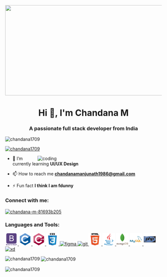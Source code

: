 <img align ="center" width="900" height="290" src="https://www.canva.com/design/DAExYbRzVwM/qd3ziulCEOW-8N4MwhHuAA/view?utm_content=DAExYbRzVwM&utm_campaign=designshare&utm_medium=link&utm_source=publishsharelink"/>
<h1 align="center">Hi 👋, I'm Chandana M </h1>
<h3 align="center">A passionate full stack developer from India</h3>

<p align="left"> <img src="https://komarev.com/ghpvc/?username=chandana1709&label=Profile%20views&color=0e75b6&style=flat" alt="chandana1709" /> </p>

<p align="left"> <a href="https://github.com/ryo-ma/github-profile-trophy"><img src="https://github-profile-trophy.vercel.app/?username=chandana1709" alt="chandana1709" /></a> </p>
 <img align ="right" alt="coding" width="400" src="https://cdn.dribbble.com/users/2646423/screenshots/5507196/computer.gif">

- 🌱 I’m currently learning **UI/UX Design**

- 📫 How to reach me **chandanamanjunath1986@gmail.com**

- ⚡ Fun fact **I think I am fdunny**

<h3 align="left">Connect with me:</h3>
<p align="left">
<a href="https://linkedin.com/in/chandana-m-81693b205" target="blank"><img align="center" src="https://raw.githubusercontent.com/rahuldkjain/github-profile-readme-generator/master/src/images/icons/Social/linked-in-alt.svg" alt="chandana-m-81693b205" height="30" width="40" /></a>
</p>

<h3 align="left">Languages and Tools:</h3>
<p align="left"> <a href="https://getbootstrap.com" target="_blank" rel="noreferrer"> <img src="https://raw.githubusercontent.com/devicons/devicon/master/icons/bootstrap/bootstrap-plain-wordmark.svg" alt="bootstrap" width="40" height="40"/> </a> <a href="https://www.cprogramming.com/" target="_blank" rel="noreferrer"> <img src="https://raw.githubusercontent.com/devicons/devicon/master/icons/c/c-original.svg" alt="c" width="40" height="40"/> </a> <a href="https://www.w3schools.com/cpp/" target="_blank" rel="noreferrer"> <img src="https://raw.githubusercontent.com/devicons/devicon/master/icons/cplusplus/cplusplus-original.svg" alt="cplusplus" width="40" height="40"/> </a> <a href="https://www.w3schools.com/css/" target="_blank" rel="noreferrer"> <img src="https://raw.githubusercontent.com/devicons/devicon/master/icons/css3/css3-original-wordmark.svg" alt="css3" width="40" height="40"/> </a> <a href="https://www.figma.com/" target="_blank" rel="noreferrer"> <img src="https://www.vectorlogo.zone/logos/figma/figma-icon.svg" alt="figma" width="40" height="40"/> </a> <a href="https://git-scm.com/" target="_blank" rel="noreferrer"> <img src="https://www.vectorlogo.zone/logos/git-scm/git-scm-icon.svg" alt="git" width="40" height="40"/> </a> <a href="https://www.w3.org/html/" target="_blank" rel="noreferrer"> <img src="https://raw.githubusercontent.com/devicons/devicon/master/icons/html5/html5-original-wordmark.svg" alt="html5" width="40" height="40"/> </a> <a href="https://www.java.com" target="_blank" rel="noreferrer"> <img src="https://raw.githubusercontent.com/devicons/devicon/master/icons/java/java-original.svg" alt="java" width="40" height="40"/> </a> <a href="https://www.mongodb.com/" target="_blank" rel="noreferrer"> <img src="https://raw.githubusercontent.com/devicons/devicon/master/icons/mongodb/mongodb-original-wordmark.svg" alt="mongodb" width="40" height="40"/> </a> <a href="https://www.mysql.com/" target="_blank" rel="noreferrer"> <img src="https://raw.githubusercontent.com/devicons/devicon/master/icons/mysql/mysql-original-wordmark.svg" alt="mysql" width="40" height="40"/> </a> <a href="https://www.php.net" target="_blank" rel="noreferrer"> <img src="https://raw.githubusercontent.com/devicons/devicon/master/icons/php/php-original.svg" alt="php" width="40" height="40"/> </a> <a href="https://www.adobe.com/products/xd.html" target="_blank" rel="noreferrer"> <img src="https://cdn.worldvectorlogo.com/logos/adobe-xd.svg" alt="xd" width="40" height="40"/> </a> </p>

<p><img align="left" src="https://github-readme-stats.vercel.app/api/top-langs?username=chandana1709&show_icons=true&locale=en&layout=compact" alt="chandana1709" /></p>

<p>&nbsp;<img align="center" src="https://github-readme-stats.vercel.app/api?username=chandana1709&show_icons=true&locale=en" alt="chandana1709" /></p>

<p><img align="center" src="https://github-readme-streak-stats.herokuapp.com/?user=chandana1709&" alt="chandana1709" /></p>

